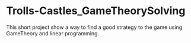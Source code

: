 # Trolls-Castles_GameTheorySolving
This short project show a way to find a good strategy to the game using GameTheory and linear programming.
